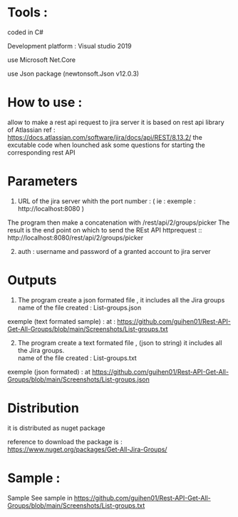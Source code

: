 # Tools :

coded in C#

Development platform : Visual studio 2019

use Microsoft Net.Core

use Json package (newtonsoft.Json v12.0.3)

# How to use :
allow to make a rest api request to jira server it is based on rest api library of Atlassian ref : https://docs.atlassian.com/software/jira/docs/api/REST/8.13.2/ the excutable code when lounched ask some questions for starting the corresponding rest API

# Parameters

1) URL of the jira server whith the port number :
( ie : exemple : http://localhost:8080 )

The program then make a concatenation with /rest/api/2/groups/picker 
The result is the end point on which to send the REst API httprequest :: http://localhost:8080/rest/api/2/groups/picker

2) auth : username and password of a granted account to jira server

# Outputs

1) The program create a json formated file , it includes all the Jira groups 
name of the file created : List-groups.json

exemple (text formated sample) : at : https://github.com/guihen01/Rest-API-Get-All-Groups/blob/main/Screenshots/List-groups.txt

2) The program create a text formated file , (json to string) it includes all the Jira groups.  
name of the file created : List-groups.txt

exemple (json formated) : at https://github.com/guihen01/Rest-API-Get-All-Groups/blob/main/Screenshots/List-groups.json

# Distribution

it is distributed as nuget package

reference to download the package is : https://www.nuget.org/packages/Get-All-Jira-Groups/

# Sample :
Sample
See sample in  https://github.com/guihen01/Rest-API-Get-All-Groups/blob/main/Screenshots/List-groups.txt


